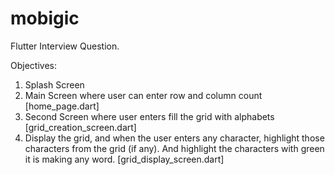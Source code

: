 # mobigic

Flutter Interview Question.

Objectives:

  1. Splash Screen
  2. Main Screen where user can enter row and column count [home_page.dart]
  3. Second Screen where user enters fill the grid with alphabets [grid_creation_screen.dart]
  4. Display the grid, and when the user enters any character, highlight those characters from the grid (if any).
     And highlight the characters with green it is making any word. [grid_display_screen.dart]
